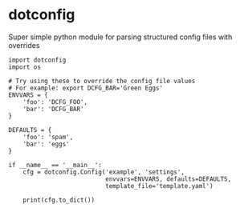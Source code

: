 # dotconfig
Super simple python module for parsing structured config files with overrides

```
import dotconfig
import os

# Try using these to override the config file values
# For example: export DCFG_BAR='Green Eggs'
ENVVARS = {
    'foo': 'DCFG_FOO',
    'bar': 'DCFG_BAR'
}

DEFAULTS = {
    'foo': 'spam',
    'bar': 'eggs'
}

if __name__ == '__main__':
    cfg = dotconfig.Config('example', 'settings',
                           envvars=ENVVARS, defaults=DEFAULTS,
                           template_file='template.yaml')

    print(cfg.to_dict())
```
